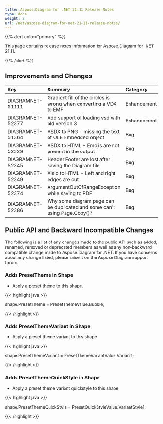 ```yaml
---
title: Aspose.Diagram for .NET 21.11 Release Notes
type: docs
weight: 2
url: /net/aspose-diagram-for-net-21-11-release-notes/
---
```


{{% alert color="primary" %}} 

This page contains release notes information for Aspose.Diagram for .NET 21.11.

{{% /alert %}} 
## **Improvements and Changes**

|**Key**|**Summary**|**Category**|
| :- | :- | :- |
|DIAGRAMNET-51111|Gradient fill of the circles is wrong when converting a VDX to EMF|Enhancement|
|DIAGRAMNET-52377|Add support of loading vsd with old version 3|Enhancement|
|DIAGRAMNET-51364|VSDX to PNG - missing the text of OLE Embedded object|Bug|
|DIAGRAMNET-52329|VSDX to HTML - Emojis are not present in the output|Bug|
|DIAGRAMNET-52345|Header Footer are lost after saving the Diagram file|Bug|
|DIAGRAMNET-52349|Visio to HTML - Left and right edges are cut|Bug|
|DIAGRAMNET-52374|ArgumentOutOfRangeException while saving to PDF|Bug|
|DIAGRAMNET-52386|Why some diagram page can be duplicated and some can't using Page.Copy()?|Bug|

## **Public API and Backward Incompatible Changes**
The following is a list of any changes made to the public API such as added, renamed, removed or deprecated members as well as any non-backward compatible change made to Aspose.Diagram for .NET. If you have concerns about any change listed, please raise it on the Aspose.Diagram support forum.


### **Adds PresetTheme in Shape**
- Apply a preset theme to this shape.

{{< highlight java >}}

shape.PresetTheme = PresetThemeValue.Bubble;

{{< /highlight >}}


### **Adds PresetThemeVariant in Shape**
- Apply a preset theme variant to this shape

{{< highlight java >}}

shape.PresetThemeVariant = PresetThemeVariantValue.Variant1;

{{< /highlight >}}

### **Adds PresetThemeQuickStyle in Shape**
- Apply a preset theme variant quickstyle to this shape

{{< highlight java >}}

 shape.PresetThemeQuickStyle = PresetQuickStyleValue.VariantStyle1;

{{< /highlight >}}
